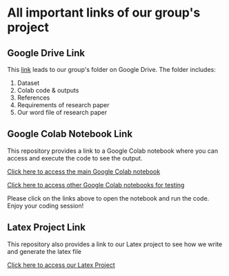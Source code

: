 # All important links of our group's project

## Google Drive Link
This [link](https://drive.google.com/drive/folders/1S31YhLA_Iu8iAhXKo3WASu915s5--brO?usp=sharing) leads to our group's folder on Google Drive. The folder includes:

1. Dataset
2. Colab code & outputs
3. References
4. Requirements of research paper
5. Our word file of research paper

## Google Colab Notebook Link

This repository provides a link to a Google Colab notebook where you can access and execute the code to see the output.

[Click here to access the main Google Colab notebook](https://colab.research.google.com/drive/1HB5k4h5YW4wLl59lJZijj4QcP-sdsFBj?usp=sharing)

[Click here to access other Google Colab notebooks for testing](https://drive.google.com/drive/folders/1pe-d4Qw-RLl0dZCFeWX4194Lv3kp-5Js?usp=drive_link)

Please click on the links above to open the notebook and run the code. Enjoy your coding session!


## Latex Project Link

This repository also provides a link to our Latex project to see how we write and generate the latex file

[Click here to access our Latex Project](https://www.overleaf.com/read/vwjjzmwpjmhm#ac8e91)
